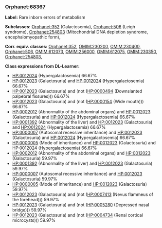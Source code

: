 
### [Orphanet:68367](http://www.orpha.net/ORDO/Orphanet_68367)
**Label:** Rare inborn errors of metabolism

**Subclasses:** [Orphanet:352](http://www.orpha.net/ORDO/Orphanet_352) (Galactosemia), [Orphanet:506](http://www.orpha.net/ORDO/Orphanet_506) (Leigh syndrome), [Orphanet:254803](http://www.orpha.net/ORDO/Orphanet_254803) (Mitochondrial DNA depletion syndrome, encephalomyopathic form), 

**Corr. equiv. classes:** [Orphanet:352](http://www.orpha.net/ORDO/Orphanet_352), [OMIM:230200](http://purl.obolibrary.org/obo/OMIM_230200), [OMIM:230400](http://purl.obolibrary.org/obo/OMIM_230400), [Orphanet:506](http://www.orpha.net/ORDO/Orphanet_506), [OMIM:612073](http://purl.obolibrary.org/obo/OMIM_612073), [OMIM:256000](http://purl.obolibrary.org/obo/OMIM_256000), [OMIM:612075](http://purl.obolibrary.org/obo/OMIM_612075), [OMIM:230350](http://purl.obolibrary.org/obo/OMIM_230350), [Orphanet:254803](http://www.orpha.net/ORDO/Orphanet_254803), 

**Class expressions from DL-Learner:**

- [HP:0012024](http://purl.obolibrary.org/obo/HP_0012024) (Hypergalactosemia) 66.67%
- [HP:0012023](http://purl.obolibrary.org/obo/HP_0012023) (Galactosuria) and [HP:0012024](http://purl.obolibrary.org/obo/HP_0012024) (Hypergalactosemia) 66.67%
- [HP:0012023](http://purl.obolibrary.org/obo/HP_0012023) (Galactosuria) and (not ([HP:0000494](http://purl.obolibrary.org/obo/HP_0000494) (Downslanted palpebral fissures))) 66.67%
- [HP:0012023](http://purl.obolibrary.org/obo/HP_0012023) (Galactosuria) and (not ([HP:0000154](http://purl.obolibrary.org/obo/HP_0000154) (Wide mouth))) 66.67%
- [HP:0002012](http://purl.obolibrary.org/obo/HP_0002012) (Abnormality of the abdominal organs) and [HP:0012023](http://purl.obolibrary.org/obo/HP_0012023) (Galactosuria) and [HP:0012024](http://purl.obolibrary.org/obo/HP_0012024) (Hypergalactosemia) 66.67%
- [HP:0001392](http://purl.obolibrary.org/obo/HP_0001392) (Abnormality of the liver) and [HP:0012023](http://purl.obolibrary.org/obo/HP_0012023) (Galactosuria) and [HP:0012024](http://purl.obolibrary.org/obo/HP_0012024) (Hypergalactosemia) 66.67%
- [HP:0000007](http://purl.obolibrary.org/obo/HP_0000007) (Autosomal recessive inheritance) and [HP:0012023](http://purl.obolibrary.org/obo/HP_0012023) (Galactosuria) and [HP:0012024](http://purl.obolibrary.org/obo/HP_0012024) (Hypergalactosemia) 66.67%
- [HP:0000005](http://purl.obolibrary.org/obo/HP_0000005) (Mode of inheritance) and [HP:0012023](http://purl.obolibrary.org/obo/HP_0012023) (Galactosuria) and [HP:0012024](http://purl.obolibrary.org/obo/HP_0012024) (Hypergalactosemia) 66.67%
- [HP:0002012](http://purl.obolibrary.org/obo/HP_0002012) (Abnormality of the abdominal organs) and [HP:0012023](http://purl.obolibrary.org/obo/HP_0012023) (Galactosuria) 59.97%
- [HP:0001392](http://purl.obolibrary.org/obo/HP_0001392) (Abnormality of the liver) and [HP:0012023](http://purl.obolibrary.org/obo/HP_0012023) (Galactosuria) 59.97%
- [HP:0000007](http://purl.obolibrary.org/obo/HP_0000007) (Autosomal recessive inheritance) and [HP:0012023](http://purl.obolibrary.org/obo/HP_0012023) (Galactosuria) 59.97%
- [HP:0000005](http://purl.obolibrary.org/obo/HP_0000005) (Mode of inheritance) and [HP:0012023](http://purl.obolibrary.org/obo/HP_0012023) (Galactosuria) 59.97%
- [HP:0012023](http://purl.obolibrary.org/obo/HP_0012023) (Galactosuria) and (not ([HP:0007413](http://purl.obolibrary.org/obo/HP_0007413) (Nevus flammeus of the forehead))) 59.97%
- [HP:0012023](http://purl.obolibrary.org/obo/HP_0012023) (Galactosuria) and (not ([HP:0005280](http://purl.obolibrary.org/obo/HP_0005280) (Depressed nasal bridge))) 59.97%
- [HP:0012023](http://purl.obolibrary.org/obo/HP_0012023) (Galactosuria) and (not ([HP:0004734](http://purl.obolibrary.org/obo/HP_0004734) (Renal cortical microcysts))) 59.97%


